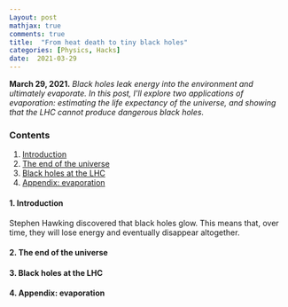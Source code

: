 ```yaml
---
Layout: post
mathjax: true
comments: true
title:  "From heat death to tiny black holes"
categories: [Physics, Hacks]
date:  2021-03-29
---
```


**March 29, 2021.** *Black holes leak energy into the environment and
  ultimately evaporate. In this post, I'll explore two applications of
  evaporation: estimating the life expectancy of the universe, and
  showing that the LHC cannot produce dangerous black holes.*

### Contents

1. <a href="#sec-1">Introduction</a>
2. <a href="#sec-2">The end of the universe</a>
3. <a href="#sec-3">Black holes at the LHC</a>
4. <a href="#sec-A">Appendix: evaporation</a>

#### 1. Introduction<a id="sec-1" name="sec-1"></a>

Stephen Hawking discovered that black holes glow.
This means that, over time, they will lose energy and eventually
disappear altogether.

#### 2. The end of the universe<a id="sec-2" name="sec-2"></a>

#### 3. Black holes at the LHC<a id="sec-3" name="sec-3"></a>

#### 4. Appendix: evaporation<a id="sec-4" name="sec-4"></a>
